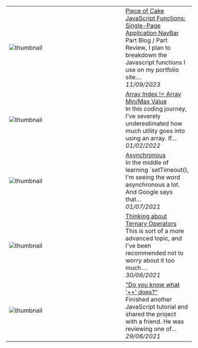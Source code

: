 
<table>
        <tr>
            <td width="300px"><img src="https://res.cloudinary.com/practicaldev/image/fetch/s--06XksHRE--/c_imagga_scale,f_auto,fl_progressive,h_420,q_auto,w_1000/https://dev-to-uploads.s3.amazonaws.com/uploads/articles/956xzknf63ukvh3vdhm9.jpg" alt="thumbnail"></td>
            <td>
                <a href="https://dev.to/commdao/piece-of-cake-javascript-functions-single-page-application-navbar-6bj">Piece of Cake JavaScript Functions: Single-Page Application NavBar</a>
                <div>Part Blog / Part Review, I plan to breakdown the Javascript functions I use on my portfolio site....</div>
                <div><i>11/09/2023</i></div>
            </td>
        </tr>
        <tr>
            <td width="300px"><img src="https://res.cloudinary.com/practicaldev/image/fetch/s--vq7maw16--/c_imagga_scale,f_auto,fl_progressive,h_420,q_auto,w_1000/https://dev-to-uploads.s3.amazonaws.com/uploads/articles/h1gox6l18op1yv0p9mkw.jpg" alt="thumbnail"></td>
            <td>
                <a href="https://dev.to/commdao/array-index-array-minmax-value-4ke9">Array Index != Array Min/Max Value</a>
                <div>In this coding journey, I&#39;ve severely underestimated how much utility goes into using an array. If...</div>
                <div><i>01/02/2022</i></div>
            </td>
        </tr>
        <tr>
            <td width="300px"><img src="https://res.cloudinary.com/practicaldev/image/fetch/s--lpDrtX69--/c_imagga_scale,f_auto,fl_progressive,h_420,q_auto,w_1000/https://dev-to-uploads.s3.amazonaws.com/uploads/articles/0wnip1cot5g3soc4gjj0.jpg" alt="thumbnail"></td>
            <td>
                <a href="https://dev.to/commdao/asynchronous-5gm2">Asynchronous</a>
                <div>In the middle of learning `setTimeout(), I&#39;m seeing the word asynchronous a lot. And Google says that...</div>
                <div><i>01/07/2021</i></div>
            </td>
        </tr>
        <tr>
            <td width="300px"><img src="https://res.cloudinary.com/practicaldev/image/fetch/s--pZGM0aLI--/c_imagga_scale,f_auto,fl_progressive,h_420,q_auto,w_1000/https://dev-to-uploads.s3.amazonaws.com/uploads/articles/6o43i52sbsrf1yqc1b1z.jpg" alt="thumbnail"></td>
            <td>
                <a href="https://dev.to/commdao/thinking-about-ternary-operators-1167">Thinking about Ternary Operators</a>
                <div>This is sort of a more advanced topic, and I&#39;ve been recommended not to worry about it too much....</div>
                <div><i>30/06/2021</i></div>
            </td>
        </tr>
        <tr>
            <td width="300px"><img src="https://res.cloudinary.com/practicaldev/image/fetch/s--b5YJraki--/c_imagga_scale,f_auto,fl_progressive,h_420,q_auto,w_1000/https://dev-to-uploads.s3.amazonaws.com/uploads/articles/eaeo3dr89hsl9t7h6qpb.jpg" alt="thumbnail"></td>
            <td>
                <a href="https://dev.to/commdao/do-you-know-what-does-4j0l">&#34;Do you know what &#39;&#43;&#43;&#39; does?&#34;</a>
                <div>Finished another JavaScript tutorial and shared the project with a friend. He was reviewing one of...</div>
                <div><i>29/06/2021</i></div>
            </td>
        </tr>
</table>
